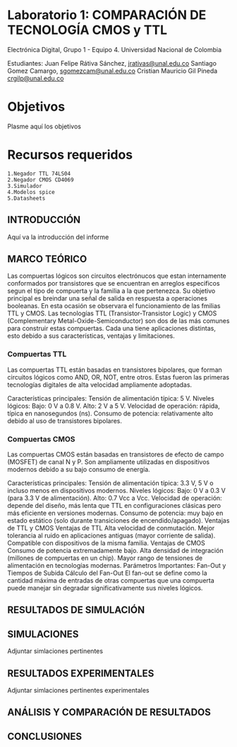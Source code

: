 # Laboratorio 1: COMPARACIÓN DE TECNOLOGÍA CMOS y TTL

Electrónica Digital, Grupo 1 - Equipo 4.
Universidad Nacional de Colombia

Estudiantes: 
Juan Felipe Rátiva Sánchez, jrativas@unal.edu.co
Santiago Gomez Camargo, sgomezcam@unal.edu.co
Cristian Mauricio Gil Pineda crgilp@unal.edu.co

# Objetivos
Plasme aquí los objetivos

# Recursos requeridos
    1.Negador TTL 74LS04
    2.Negador CMOS CD4069
    3.Simulador
    4.Modelos spice
    5.Datasheets

## INTRODUCCIÓN
Aquí va la introducción del informe

## MARCO TEÓRICO
Las compuertas lógicos son circuitos electrónucos que estan internamente conformados por transistores que se encuentran en arreglos especificos segun el tipo de compuerta y la familia a la que pertenezca. Su objetivo principal es breindar una señal de salida en respuesta a operaciones booleanas. En esta ocasión se observara el funcionamiento de las fmilias TTL y CMOS. Las tecnologías TTL (Transistor-Transistor Logic) y CMOS (Complementary Metal-Oxide-Semiconductor) son dos de las más comunes para construir estas compuertas. Cada una tiene aplicaciones distintas, esto debido a sus características, ventajas y limitaciones.

### Compuertas TTL
Las compuertas TTL están basadas en transistores bipolares, que forman circuitos lógicos como AND, OR, NOT, entre otros. Estas fueron las primeras tecnologías digitales de alta velocidad ampliamente adoptadas.

Características principales:
Tensión de alimentación típica: 5 V.
Niveles lógicos:
Bajo: 0 V a 0.8 V.
Alto: 2 V a 5 V.
Velocidad de operación: rápida, típica en nanosegundos (ns).
Consumo de potencia: relativamente alto debido al uso de transistores bipolares.

### Compuertas CMOS
Las compuertas CMOS están basadas en transistores de efecto de campo (MOSFET) de canal N y P. Son ampliamente utilizadas en dispositivos modernos debido a su bajo consumo de energía.

Características principales:
Tensión de alimentación típica: 3.3 V, 5 V o incluso menos en dispositivos modernos.
Niveles lógicos:
Bajo: 0 V a 0.3 V (para 3.3 V de alimentación).
Alto: 0.7 Vcc a Vcc.
Velocidad de operación: depende del diseño, más lenta que TTL en configuraciones clásicas pero más eficiente en versiones modernas.
Consumo de potencia: muy bajo en estado estático (solo durante transiciones de encendido/apagado).
Ventajas de TTL y CMOS
Ventajas de TTL
Alta velocidad de conmutación.
Mejor tolerancia al ruido en aplicaciones antiguas (mayor corriente de salida).
Compatible con dispositivos de la misma familia.
Ventajas de CMOS
Consumo de potencia extremadamente bajo.
Alta densidad de integración (millones de compuertas en un chip).
Mayor rango de tensiones de alimentación en tecnologías modernas.
Parámetros Importantes: Fan-Out y Tiempos de Subida
Cálculo del Fan-Out
El fan-out se define como la cantidad máxima de entradas de otras compuertas que una compuerta puede manejar sin degradar significativamente sus niveles lógicos.

## RESULTADOS DE SIMULACIÓN 
## SIMULACIONES
Adjuntar simlaciones pertinentes

## RESULTADOS EXPERIMENTALES
Adjuntar simlaciones pertinentes experimentales

## ANÁLISIS Y COMPARACIÓN DE RESULTADOS 

## CONCLUSIONES
